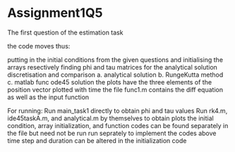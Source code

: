 # Assignment1Q5
The first question of the estimation task

the code moves thus:

putting in the initial conditions from the given questions and initialising the arrays resectively
finding phi and tau matrices for the analytical solution
discretisation and comparison a. analytical solution b. RungeKutta method c. matlab func ode45 solution
the plots have the three elements of the position vector plotted with time
the file func1.m contains the diff equation as well as the input function


For running:
Run main_task1 directly to obtain phi and tau values
Run rk4.m, ide45taskA.m, and analytical.m by themselves to obtain plots
the initial condition, array initialization, and function codes can be found separately in the file but need not be run run seprately to implement the codes above
time step and duration can be altered in the initialization code
